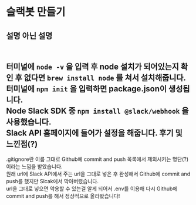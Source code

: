 슬랙봇 만들기
===========
설명 아닌 설명
------------
<br>터미널에 ```node -v``` 을 입력 후 node 설치가 되어있는지 확인 후 없다면 ```brew install node``` 를 쳐서 설치해줍니다.<br>
터미널에 ```npm init``` 을 입력하면 package.json이 생성됩니다.<br>
Node Slack SDK 중 ```npm install @slack/webhook``` 을 사용했습니다.<br>
Slack API 홈페이지에 들어가 설정을 해줍니다.
후기 및 느낀점(?)
-------------
.gitignore란 이름 그대로 Github에 commit and push 목록에서 제외시키는 명단(?)이라는 느낌을 받았습니다.<br>
원래 url에 Slack API에서 주는 url을 그대로 넣은 후 완성해서 Github에 commit and push를 했지만 Slcak에서 막아버렸습니다.<br>
url을 그대로 넣으면 악용할 수 있는걸 알게 되어서 .env를 이용해 다시 Github에 commit and push를 해서 정상적으로 올라왔습니다!
